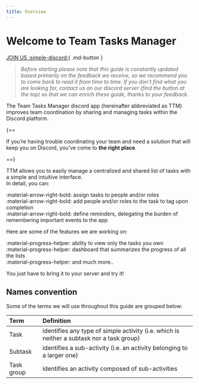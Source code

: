 ```yaml
---
title: Overview
---
```


# Welcome to Team Tasks Manager

[JOIN US :simple-discord:](https://next-level-italia.github.io/Team-tasks-manager-docs/){ .md-button }

> *Before starting please note that this guide is constantly updated based primarily on the feedback we receive, so we recommend you to come back to read it from time to time. 
If you don't find what you are looking for, contact us on our discord server (find the button at the top) so that we can enrich these guide, thanks to your feedback.*

The Team Tasks Manager discord app (hereinafter abbreviated as TTM) improves team coordination by sharing and managing tasks within the Discord platform. 

{==

  If you’re having trouble coordinating your team and need a solution that will keep you on Discord, you’ve come to **the right place**.  

==}

TTM allows you to easily manage a centralized and shared list of tasks with a simple and intuitive interface.  
In detail, you can:

:material-arrow-right-bold: assign tasks to people and/or roles  
:material-arrow-right-bold: add people and/or roles to the task to tag upon completion  
:material-arrow-right-bold: define reminders, delegating the burden of remembering important events to the app

Here are some of the features we are working on:

:material-progress-helper: ability to view only the tasks you own  
:material-progress-helper: dashboard that summarizes the progress of all the lists  
:material-progress-helper: and much more..

You just have to bring it to your server and try it!

## Names convention

Some of the terms we will use throughout this guide are grouped below:

| Term          | Definition |
| :------------ | :-------   |
| Task          | identifies any type of simple activity (i.e. which is neither a subtask nor a task group)   |
| Subtask       | identifies a sub-activity (i.e. an activity belonging to a larger one)  |
| Task group    | identifies an activity composed of sub-activities  |


